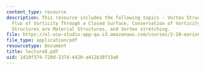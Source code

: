 ```yaml
---
content_type: resource
description: This resource includes the following topics - Vortex Structures, No Net
  Flux of Vorticity Through a Closed Surface, Conservation of Vorticity Flux, Vortex
  Structures are Material Structures, and Vortex stretching.
file: https://ol-ocw-studio-app-qa.s3.amazonaws.com/courses/2-20-marine-hydrodynamics-13-021-spring-2005/1d19f374720d237d4420a412b38f33a8_lecture8.pdf
file_type: application/pdf
resourcetype: Document
title: lecture8.pdf
uid: 1d19f374-720d-237d-4420-a412b38f33a8
---
```

